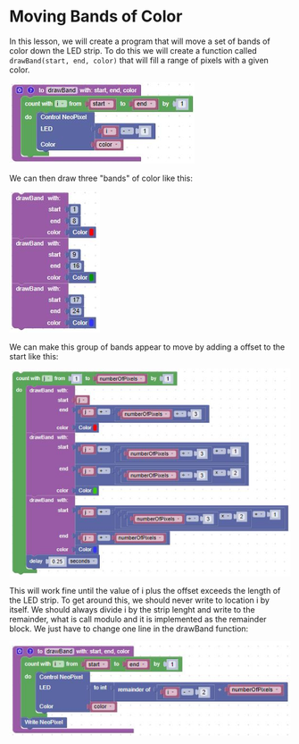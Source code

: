 # Moving Bands of Color

In this lesson, we will create a program that will move a set of bands of color down the LED strip.  To do this we will create a function called ```drawBand(start, end, color)``` that will fill a range of pixels with a given color.

![Simple drawBand function](../img/drawBandSimple.jpg)

We can then draw three "bands" of color like this:

![Draw a band of color](../img/drawBandGroup.jpg)

We can make this group of bands appear to move by adding a offset to the start like this:

![Draw a moving band of color](../img/drawBandGroupMove.jpg)

This will work fine until the value of i plus the offset exceeds the length of the LED strip.  To get around this, we should never write to location i by itself.  We should always divide i by the strip lenght and write to the remainder, what is call modulo and it is implemented as the remainder block.  We just have to change one line in the drawBand function:

![Updated drawBand function](../img/drawBandModulo.jpg)
